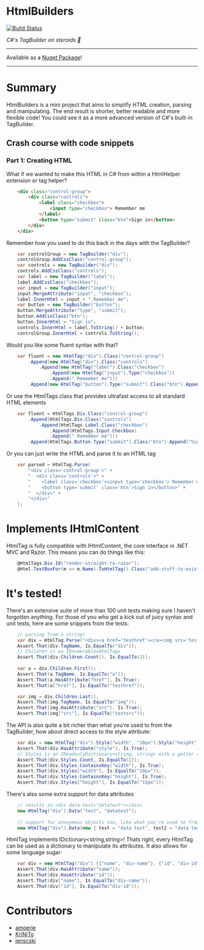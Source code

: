 HtmlBuilders
============

[![Build Status](https://travis-ci.org/amoerie/HtmlBuilders.svg?branch=master)](https://travis-ci.org/amoerie/HtmlBuilders)

_C#'s TagBuilder on steroids :muscle:_

***

Available as a [Nuget Package](https://www.nuget.org/packages/HtmlBuilders/)!

***

# Summary

HtmlBuilders is a mini project that aims to simplify HTML creation, parsing and manipulating. The end result is shorter, better readable and more flexible code!
You could see it as a more advanced version of C#'s built-in TagBuilder.

## Crash course with code snippets

### Part 1: Creating HTML

What if we wanted to make this HTML in C# from within a HtmlHelper extension or tag helper?

```html
	<div class="control-group">
		<div class="controls">
			<label class="checkbox">
				<input type="checkbox"> Remember me
			</label>
			<button type="submit" class="btn">Sign in</button>
		</div>
	</div>
```

Remember how you used to do this back in the days with the TagBuilder?

```c#
	var controlGroup = new TagBuilder("div");
	controlGroup.AddCssClass("control-group");
	var controls = new TagBuilder("div");
	controls.AddCssClass("controls");
	var label = new TagBuilder("label");
	label.AddCssClass("checkbox");
	var input = new TagBuilder("input");
	input.MergeAttribute("input", "checkbox");
	label.InnerHtml = input + " Remember me";
	var button = new TagBuilder("button");
	button.MergeAttribute("type", "submit");
	button.AddCssClass("btn");
	button.InnerHtml = "Sign in";
	controls.InnerHtml = label.ToString() + button;
	controlGroup.InnerHtml = controls.ToString();
```

Would you like some fluent syntax with that?

```c#
	var fluent = new HtmlTag("div").Class("control-group")
		.Append(new HtmlTag("div").Class("controls")
			.Append(new HtmlTag("label").Class("checkbox")
				.Append(new HtmlTag("input").Type("checkbox"))
				.Append(" Remember me")))
		.Append(new HtmlTag("button").Type("submit").Class("btn").Append("Sign in"));
```

Or use the HtmlTags class that provides ultrafast access to all standard HTML elements

```c#
	var fluent = HtmlTags.Div.Class("control-group")
		.Append(HtmlTags.Div.Class("controls")
			.Append(HtmlTags.Label.Class("checkbox")
				.Append(HtmlTags.Input.Checkbox)
				.Append(" Remember me")))
		.Append(HtmlTags.Button.Type("submit").Class("btn").Append("Sign in"));
```

Or you can just write the HTML and parse it to an HTML tag

```c#
	var parsed = HtmlTag.Parse(
		"<div class='control-group'>" +
		"  <div class='controls'>" +
		"    <label class='checkbox'><input type='checkbox'> Remember me</label>" +
		"    <button type='submit' class='btn'>Sign in</button>" +
		"  </div>" +
		"</div>"
	);
```

# Implements IHtmlContent

HtmlTag is fully compatible with IHtmlContent, the core interface in .NET MVC and Razor. This means you can do things like this:

```c#
	@HtmlTags.Div.Id("render-straight-to-razor");
	@Html.TextBoxFor(m => m.Name).ToHtmlTag().Class("add-stuff-to-existing-MVC-things");
```

# It's tested! 

There's an extensive suite of more than 100 unit tests making sure I haven't forgotten anything. 
For those of you who get a kick out of juicy syntax and unit tests, here are some snippets from the tests:

```c#
	// parsing from a string!
	var div = HtmlTag.Parse("<div><a href='testhref'></a><img src='testsrc'/></div>");
	Assert.That(div.TagName, Is.EqualTo("div"));
	// Children is an IEnumerable<HtmlTag>
	Assert.That(div.Children.Count(), Is.EqualTo(2));
	
	var a = div.Children.First();
	Assert.That(a.TagName, Is.EqualTo("a"));
	Assert.That(a.HasAttribute("href"), Is.True);
	Assert.That(a["href"], Is.EqualTo("testhref"));

	var img = div.Children.Last();
	Assert.That(img.TagName, Is.EqualTo("img"));
	Assert.That(img.HasAttribute("src"), Is.True);
	Assert.That(img["src"], Is.EqualTo("testsrc"));
```

The API is also quite a bit richer than what you're used to from the TagBuilder, how about direct access to the style attribute:

```c#
	var div = new HtmlTag("div").Style("width", "10px").Style("height", "15px");
	Assert.That(div.HasAttribute("style"), Is.True);
	// Styles is an IReadonlyDictionary<string, string> with a getter and setter
	Assert.That(div.Styles.Count, Is.EqualTo(2));
	Assert.That(div.Styles.ContainsKey("width"), Is.True);
	Assert.That(div.Styles["width"], Is.EqualTo("10px"));
	Assert.That(div.Styles.ContainsKey("height"), Is.True);
	Assert.That(div.Styles["height"], Is.EqualTo("15px"));
```

There's also some extra support for data attributes

```c#
	// results in <div data-test="datatest"></div>
	new HtmlTag("div").Data("test", "datatest");
	
	// support for anonymous objects too, like what you're used to from the MVC html helpers. Attributes will be automatically prefixed with data-
	new HtmlTag("div").Data(new { test = "data test", test2 = "data test 2", test3 = "data test 3" });
```

HtmlTag implements IDictionary<string,string>! Thats right, every HtmlTag can be used as a dictionary to manipulate
its attributes. It also allows for some language sugar:

```c#
	var div = new HtmlTag("div") {{"name", "div-name"}, {"id", "div-id"}};
	Assert.That(div.HasAttribute("name"));
	Assert.That(div.HasAttribute("id"));
	Assert.That(div["name"], Is.EqualTo("div-name"));
	Assert.That(div["id"], Is.EqualTo("div-id"));
```

# Contributors

- [amoerie](https://github.com/amoerie)
- [KriNiTo](https://github.com/KriNiTo)
- [jenscski](https://github.com/jenscski)
